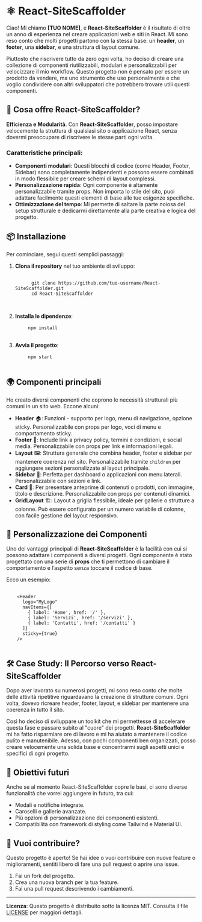 <h1>⚛️ React-SiteScaffolder</h1>

<p>
  Ciao! Mi chiamo <strong>[TUO NOME]</strong>, e <strong>React-SiteScaffolder</strong> è il risultato di oltre un anno di esperienza nel creare applicazioni web e siti in React. Mi sono reso conto che molti progetti partono con la stessa base: un <strong>header</strong>, un <strong>footer</strong>, una <strong>sidebar</strong>, e una struttura di layout comune.
</p>

<p>
  Piuttosto che riscrivere tutto da zero ogni volta, ho deciso di creare una collezione di componenti riutilizzabili, modulari e personalizzabili per velocizzare il mio workflow. Questo progetto non è pensato per essere un prodotto da vendere, ma uno strumento che uso personalmente e che voglio condividere con altri sviluppatori che potrebbero trovare utili questi componenti.
</p>

<h2>🧰 Cosa offre React-SiteScaffolder?</h2>

<p>
  <strong>Efficienza e Modularità</strong>. Con <strong>React-SiteScaffolder</strong>, posso impostare velocemente la struttura di qualsiasi sito o applicazione React, senza dovermi preoccupare di riscrivere le stesse parti ogni volta.
</p>

<h3>Caratteristiche principali:</h3>
<ul>
  <li><strong>Componenti modulari</strong>: Questi blocchi di codice (come Header, Footer, Sidebar) sono completamente indipendenti e possono essere combinati in modo flessibile per creare schemi di layout complessi.</li>
  <li><strong>Personalizzazione rapida</strong>: Ogni componente è altamente personalizzabile tramite props. Non importa lo stile del sito, puoi adattare facilmente questi elementi di base alle tue esigenze specifiche.</li>
  <li><strong>Ottimizzazione del tempo</strong>: Mi permette di saltare la parte noiosa del setup strutturale e dedicarmi direttamente alla parte creativa e logica del progetto.</li>
</ul>

<h2>📦 Installazione</h2>

<p>Per cominciare, segui questi semplici passaggi:</p>

<ol>
  <li><strong>Clona il repository</strong> nel tuo ambiente di sviluppo:</li>
  <pre>
    <code>
      git clone https://github.com/tuo-username/React-SiteScaffolder.git
      cd React-SiteScaffolder
    </code>
  </pre>

  <li><strong>Installa le dipendenze</strong>:</li>
  <pre>
    <code>npm install</code>
  </pre>

  <li><strong>Avvia il progetto</strong>:</li>
  <pre>
    <code>npm start</code>
  </pre>
</ol>

<h2>🌍 Componenti principali</h2>

<p>
  Ho creato diversi componenti che coprono le necessità strutturali più comuni in un sito web. Eccone alcuni:
</p>

<ul>
  <li><strong>Header</strong> 🏠: Funzioni - supporto per logo, menu di navigazione, opzione sticky. Personalizzabile con props per logo, voci di menu e comportamento sticky.</li>
  <li><strong>Footer</strong> 👣: Include link a privacy policy, termini e condizioni, e social media. Personalizzabile con props per link e informazioni legali.</li>
  <li><strong>Layout</strong> 🖼️: Struttura generale che combina header, footer e sidebar per mantenere coerenza nel sito. Personalizzabile tramite <code>children</code> per aggiungere sezioni personalizzate al layout principale.</li>
  <li><strong>Sidebar</strong> 📑: Perfetta per dashboard o applicazioni con menu laterali. Personalizzabile con sezioni e link.</li>
  <li><strong>Card</strong> 🎴: Per presentare anteprime di contenuti o prodotti, con immagine, titolo e descrizione. Personalizzabile con props per contenuti dinamici.</li>
  <li><strong>GridLayout</strong> 🏗️: Layout a griglia flessibile, ideale per gallerie o strutture a colonne. Può essere configurato per un numero variabile di colonne, con facile gestione del layout responsivo.</li>
</ul>

<h2>🔨 Personalizzazione dei Componenti</h2>

<p>
  Uno dei vantaggi principali di <strong>React-SiteScaffolder</strong> è la facilità con cui si possono adattare i componenti a diversi progetti. Ogni componente è stato progettato con una serie di <strong>props</strong> che ti permettono di cambiare il comportamento e l’aspetto senza toccare il codice di base.
</p>

<p>Ecco un esempio:</p>

<pre>
  <code>
    &lt;Header 
      logo="MyLogo"
      navItems={[
        { label: 'Home', href: '/' },
        { label: 'Servizi', href: '/servizi' },
        { label: 'Contatti', href: '/contatti' }
      ]}
      sticky={true}
    /&gt;
  </code>
</pre>

<h2>🛠️ Case Study: Il Percorso verso React-SiteScaffolder</h2>

<p>
  Dopo aver lavorato su numerosi progetti, mi sono reso conto che molte delle attività ripetitive riguardavano la creazione di strutture comuni. Ogni volta, dovevo ricreare header, footer, layout, e sidebar per mantenere una coerenza in tutto il sito.
</p>

<p>
  Così ho deciso di sviluppare un toolkit che mi permettesse di accelerare questa fase e passare subito al "cuore" dei progetti. <strong>React-SiteScaffolder</strong> mi ha fatto risparmiare ore di lavoro e mi ha aiutato a mantenere il codice pulito e manutenibile. Adesso, con pochi componenti ben organizzati, posso creare velocemente una solida base e concentrarmi sugli aspetti unici e specifici di ogni progetto.
</p>

<h2>🎯 Obiettivi futuri</h2>

<p>
  Anche se al momento React-SiteScaffolder copre le basi, ci sono diverse funzionalità che vorrei aggiungere in futuro, tra cui:
</p>

<ul>
  <li>Modali e notifiche integrate.</li>
  <li>Caroselli e gallerie avanzate.</li>
  <li>Più opzioni di personalizzazione dei componenti esistenti.</li>
  <li>Compatibilità con framework di styling come Tailwind e Material UI.</li>
</ul>

<h2>🤝 Vuoi contribuire?</h2>

<p>
  Questo progetto è aperto! Se hai idee o vuoi contribuire con nuove feature o miglioramenti, sentiti libero di fare una pull request o aprire una issue.
</p>

<ol>
  <li>Fai un fork del progetto.</li>
  <li>Crea una nuova branch per la tua feature.</li>
  <li>Fai una pull request descrivendo i cambiamenti.</li>
</ol>

<hr>

<p><strong>Licenza</strong>: Questo progetto è distribuito sotto la licenza MIT. Consulta il file <a href="LICENSE">LICENSE</a> per maggiori dettagli.</p>
